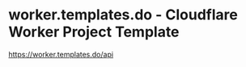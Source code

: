 # worker.templates.do - Cloudflare Worker Project Template

<https://worker.templates.do/api>
```json

```
